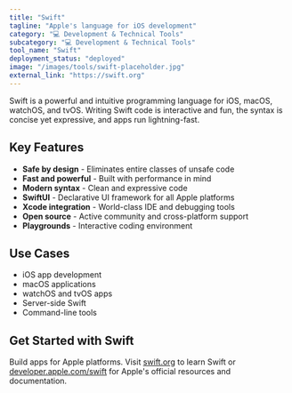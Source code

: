 ```yaml
---
title: "Swift"
tagline: "Apple's language for iOS development"
category: "💻 Development & Technical Tools"
subcategory: "💻 Development & Technical Tools"
tool_name: "Swift"
deployment_status: "deployed"
image: "/images/tools/swift-placeholder.jpg"
external_link: "https://swift.org"
---
```

Swift is a powerful and intuitive programming language for iOS, macOS, watchOS, and tvOS. Writing Swift code is interactive and fun, the syntax is concise yet expressive, and apps run lightning-fast.

## Key Features

- **Safe by design** - Eliminates entire classes of unsafe code
- **Fast and powerful** - Built with performance in mind
- **Modern syntax** - Clean and expressive code
- **SwiftUI** - Declarative UI framework for all Apple platforms
- **Xcode integration** - World-class IDE and debugging tools
- **Open source** - Active community and cross-platform support
- **Playgrounds** - Interactive coding environment

## Use Cases

- iOS app development
- macOS applications
- watchOS and tvOS apps
- Server-side Swift
- Command-line tools

## Get Started with Swift

Build apps for Apple platforms. Visit [swift.org](https://swift.org) to learn Swift or [developer.apple.com/swift](https://developer.apple.com/swift) for Apple's official resources and documentation.